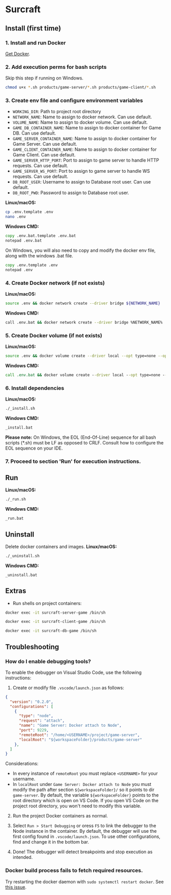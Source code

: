 # Surcraft

## Install (first time)

### 1. Install and run Docker

[Get Docker](https://docs.docker.com/get-docker/).

### 2. Add execution perms for bash scripts

Skip this step if running on Windows.

```bash
chmod u+x *.sh products/game-server/*.sh products/game-client/*.sh
```

### 3. Create env file and configure environment variables

* `WORKING_DIR`: Path to project root directory
* `NETWORK_NAME`: Name to assign to docker network. Can use default.
* `VOLUME_NAME`: Name to assign to docker volume. Can use default.
* `GAME_DB_CONTAINER_NAME`: Name to assign to docker container for Game DB. Can use default.
* `GAME_SERVER_CONTAINER_NAME`: Name to assign to docker container for Game Server. Can use default.
* `GAME_CLIENT_CONTAINER_NAME`: Name to assign to docker container for Game Client. Can use default.
* `GAME_SERVER_HTTP_PORT`: Port to assign to game server to handle HTTP requests. Can use default.
* `GAME_SERVER_WS_PORT`: Port to assign to game server to handle WS requests. Can use default.
* `DB_ROOT_USER`: Username to assign to Database root user. Can use default.
* `DB_ROOT_PWD`: Password to assign to Database root user.

**Linux/macOS:**
```bash
cp .env.template .env
nano .env
```

**Windows CMD:**
```cmd
copy .env.bat.template .env.bat
notepad .env.bat
```

On Windows, you will also need to copy and modify the docker env file, along with the windows .bat file.
```cmd
copy .env.template .env
notepad .env
```

### 4. Create Docker network (if not exists)

**Linux/macOS:**
```bash
source .env && docker network create --driver bridge ${NETWORK_NAME} 
```

**Windows CMD:**
```bash
call .env.bat && docker network create --driver bridge %NETWORK_NAME%
```

### 5. Create Docker volume (if not exists)

**Linux/macOS:**
```bash
source .env && docker volume create --driver local --opt type=none --opt device=${WORKING_DIR} --opt o=bind ${VOLUME_NAME}
```

**Windows CMD:**
```cmd
call .env.bat && docker volume create --driver local --opt type=none --opt device=%WORKING_DIR% --opt o=bind %VOLUME_NAME%
```

### 6. Install dependencies

**Linux/macOS:**
```bash
./_install.sh
```

**Windows CMD:**
```cmd
_install.bat
```
**Please note:** On Windows, the EOL (End-Of-Line) sequence for all bash scripts (*.sh) must be LF as opposed to CRLF. Consult how to configure the EOL sequence on your IDE.

### 7. Proceed to section 'Run' for execution instructions.

## Run

**Linux/macOS:**
```bash
./_run.sh
```

**Windows CMD:**
```cmd
_run.bat
```

## Uninstall

Delete docker containers and images.
**Linux/macOS:**
```bash
./_uninstall.sh
```

**Windows CMD:**
```cmd
_uninstall.bat
```

## Extras

* Run shells on project containers:
```bash
docker exec -it surcraft-server-game /bin/sh
```
```bash
docker exec -it surcraft-client-game /bin/sh
```
```bash
docker exec -it surcraft-db-game /bin/sh
```

## Troubleshooting

### How do I enable debugging tools?
To enable the debugger on Visual Studio Code, use the following instructions:

1. Create or modify file `.vscode/launch.json` as follows:
```json
{
  "version": "0.2.0",
  "configurations": [
    {
      "type": "node",
      "request": "attach",
      "name": "Game Server: Docker attach to Node",
      "port": 9229,
      "remoteRoot": "/home/<USERNAME>/project/game-server",
      "localRoot": "${workspaceFolder}/products/game-server"
    },
  ]
}
```
  Considerations:
  * In every instance of `remoteRoot` you must replace `<USERNAME>` for your username.
  * In `localRoot` under `Game Server: Docker attach to Node` you must modify the path after section `${workspaceFolder}/` so it points to dir `game-server`. By default, the variable `${workspaceFolder}` points to the root directory which is open on VS Code. If you open VS Code on the project root directory, you won't need to modify this variable.

2. Run the project Docker containers as normal.

3. Select `Run > Start Debugging` or oress `F5` to link the debugger to the Node instance in the container. By default, the debugger will use the first config found in `.vscode/launch.json`. To use other configurations, find and change it in the bottom bar. 

4. Done! The debugger will detect breakpoints and stop execution as intended.

### Docker build process fails to fetch required resources.
Try restarting the docker daemon with ```sudo systemctl restart docker```.
See [this issue](https://github.com/gliderlabs/docker-alpine/issues/386).